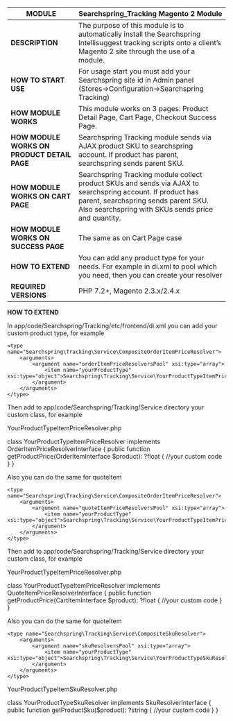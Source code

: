 **MODULE**                                  | Searchspring_Tracking Magento 2 Module
--------------------------------------------|----------------
**DESCRIPTION**                             | The purpose of this module is to automatically install the Searchspring Intellisuggest tracking scripts onto a client’s Magento 2 site through the use of a module.
**HOW TO START USE**                        | For usage start you must add your Searchspring site id in Admin panel (Stores->Configuration->Searchspring Tracking)
**HOW MODULE WORKS**                        | This module works on 3 pages: Product Detail Page, Cart Page, Checkout Success Page. 
**HOW MODULE WORKS ON PRODUCT DETAIL PAGE** | Searchspring Tracking module sends via AJAX product SKU to searchspring account. If product has parent, searchspring sends parent SKU.  
**HOW MODULE WORKS ON CART PAGE**           | Searchspring Tracking module collect product SKUs and sends via AJAX to searchspring account. If product has parent, searchspring sends parent SKU. Also searchspring with SKUs sends price and quantity.
**HOW MODULE WORKS ON SUCCESS PAGE**        | The same as on Cart Page case
**HOW TO EXTEND**                           | You can add any product type for your needs. For example in di.xml to pool which you need, then you can create your resolver
**REQUIRED VERSIONS**                       | PHP 7.2+, Magento 2.3.x/2.4.x


**HOW TO EXTEND**  

In app/code/Searchspring/Tracking/etc/frontend/di.xml you can add your custom product type, for example

    <type name="Searchspring\Tracking\Service\CompositeOrderItemPriceResolver">
        <arguments>
            <argument name="orderItemPriceResolversPool" xsi:type="array">
                <item name="yourProductType" xsi:type="object">Searchspring\Tracking\Service\YourProductTypeItemPriceResolver</item>
            </argument>
        </arguments>
    </type>

Then add to app/code/Searchspring/Tracking/Service directory your custom class, for example

YourProductTypeItemPriceResolver.php

class YourProductTypeItemPriceResolver implements OrderItemPriceResolverInterface
{
    public function getProductPrice(OrderItemInterface $product): ?float
    {
        //your custom code
    }
}


Also you can do the same for quoteItem

    <type name="Searchspring\Tracking\Service\CompositeOrderItemPriceResolver">
        <arguments>
            <argument name="quoteItemPriceResolversPool" xsi:type="array">
                <item name="yourProductType" xsi:type="object">Searchspring\Tracking\Service\YourProductTypeItemPriceResolver</item>
            </argument>
        </arguments>
    </type>

Then add to app/code/Searchspring/Tracking/Service directory your custom class, for example

YourProductTypeItemPriceResolver.php

class YourProductTypeItemPriceResolver implements QuoteItemPriceResolverInterface
{
    public function getProductPrice(CartItemInterface $product): ?float
    {
        //your custom code
    }
}


Also you can do the same for quoteItem

    <type name="Searchspring\Tracking\Service\CompositeSkuResolver">
        <arguments>
            <argument name="skuResolversPool" xsi:type="array">
                <item name="yourProductType" xsi:type="object">Searchspring\Tracking\Service\YourProductTypeSkuResolver</item>
            </argument>
        </arguments>
    </type>

YourProductTypeItemSkuResolver.php

class YourProductTypeSkuResolver implements SkuResolverInterface
{ 
    public function getProductSku($product): ?string
    {
        //your custom code
    }
}

